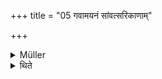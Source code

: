 +++
title = "05 गवामयनं सांवत्सरिकाणाम्"

+++

<details><summary>Müller</summary>

The Gavāmayana is the Prakṛti of the Sāṃvatsarikas.

#####  Commentary

The Gavāmayana lasts three years, and it is the type of all Sāṃvatsarika sacrifices, whether they last one, two, three or more years. They all belong to the class of Sattras.
</details>

<details><summary>थिते</summary>

गवामयनं सांवत्सरिकाणाम् ५
</details>
